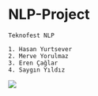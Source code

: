 # NLP-Project

```
Teknofest NLP
```
```
1. Hasan Yurtsever
2. Merve Yorulmaz
3. Eren Çağlar
4. Saygın Yıldız
```

 <a href="http://fvcproductions.com"><img src="https://www.pigenclikdernegi.org/wp-content/uploads/2020/02/nlp-web-1024x335.jpg"></a>
